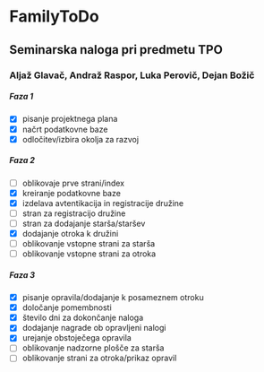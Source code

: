 # FamilyToDo
## Seminarska naloga pri predmetu TPO
### Aljaž Glavač, Andraž Raspor, Luka Perovič, Dejan Božič

##### Faza 1
- [x] pisanje projektnega plana
- [x] načrt podatkovne baze
- [x] odločitev/izbira okolja za razvoj
##### Faza 2 
- [ ] oblikovaje prve strani/index
- [x] kreiranje podatkovne baze
- [x] izdelava avtentikacija in registracije družine
- [ ] stran za registracijo družine
- [ ] stran za dodajanje starša/staršev
- [x] dodajanje otroka k družini
- [ ] oblikovanje vstopne strani za starša 
- [ ] oblikovanje vstopne strani za otroka
##### Faza 3 
- [x] pisanje opravila/dodajanje k posameznem otroku
- [x] določanje pomembnosti
- [x] število dni za dokončanje naloga
- [x] dodajanje nagrade ob opravljeni nalogi
- [x] urejanje obstoječega opravila
- [ ] oblikovanje nadzorne plošče za starša 
- [ ] oblikovanje strani za otroka/prikaz opravil
